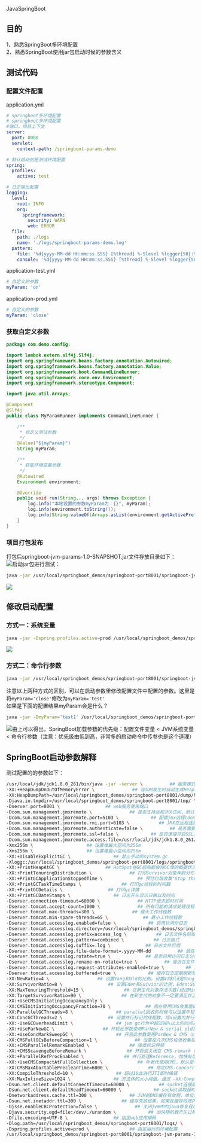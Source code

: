 JavaSpringBoot
<a name="TrBnw"></a>
## 目的
1、熟悉SpringBoot多环境配置<br />2、熟悉SpringBoot使用jar包启动时候的参数含义
<a name="gWxJG"></a>
## 测试代码
<a name="E5i3h"></a>
### 配置文件配置
application.yml
```yaml
# springboot多环境配置
# springboot多环境配置
#端口，项目上下文
server:
  port: 8080
  servlet:
    context-path: /springboot-params-demo

# 默认启动的是测试环境配置
spring:
  profiles:
    active: test

# 日志输出配置
logging:
  level:
    root: INFO
    org:
      springframework:
        security: WARN
        web: ERROR
  file:
    path: ./logs
    name: './logs/springboot-params-demo.log'
  pattern:
    file: '%d{yyyy-MM-dd HH:mm:ss.SSS} [%thread] %-5level %logger{50}:%L - %msg%n'
    console: '%d{yyyy-MM-dd HH:mm:ss.SSS} [%thread] %-5level %logger{50}:%L - %msg%n'
```
application-test.yml
```yaml
# 自定义的参数
myParam: 'on'
```
application-prod.yml
```yaml
# 自定义的参数
myParam: 'close'
```
<a name="rUP4L"></a>
### 获取自定义参数
```java
package com.demo.config;

import lombok.extern.slf4j.Slf4j;
import org.springframework.beans.factory.annotation.Autowired;
import org.springframework.beans.factory.annotation.Value;
import org.springframework.boot.CommandLineRunner;
import org.springframework.core.env.Environment;
import org.springframework.stereotype.Component;

import java.util.Arrays;

@Component
@Slf4j
public class MyParamRunner implements CommandLineRunner {

    /**
     * 自定义测试参数
     */
    @Value("${myParam}")
    String myParam;

    /**
     * 获取环境变量参数
     */
    @Autowired
    Environment environment;

    @Override
    public void run(String... args) throws Exception {
        log.info("本地设置的参数myParam为：{}", myParam);
        log.info(environment.toString());
        log.info(String.valueOf(Arrays.asList(environment.getActiveProfiles())));
    }
}
```
<a name="UdYUP"></a>
### 项目打包发布
打包后springboot-jvm-params-1.0-SNAPSHOT.jar文件存放目录如下：<br />![](https://cdn.nlark.com/yuque/0/2022/png/396745/1661005370720-848d3a9d-41a1-457d-99b8-1dcac310c95e.png#clientId=uc0d55629-2211-4&from=paste&id=ubd1ea984&originHeight=185&originWidth=893&originalType=url&ratio=1&rotation=0&showTitle=false&status=done&style=none&taskId=u2de00b90-dd87-46bf-ac0a-85e768d5927&title=)启动jar包进行测试：
```bash
java -jar /usr/local/springboot_demos/springboot-port8001/springboot-jvm-params-1.0-SNAPSHOT.jar
```
![](https://cdn.nlark.com/yuque/0/2022/png/396745/1661005370892-0396dbec-ac97-4af6-a93a-40cc127ccf19.png#clientId=uc0d55629-2211-4&from=paste&id=ue13ff1b3&originHeight=115&originWidth=1080&originalType=url&ratio=1&rotation=0&showTitle=false&status=done&style=none&taskId=u57681112-6e46-4154-ae85-ddd91beeb9f&title=)
<a name="IRNhl"></a>
## 修改启动配置
<a name="xvv6L"></a>
### 方式一：系统变量
```bash
java -jar -Dspring.profiles.active=prod /usr/local/springboot_demos/springboot-port8001/springboot-jvm-params-1.0-SNAPSHOT.jar
```
![](https://cdn.nlark.com/yuque/0/2022/png/396745/1661005370758-aba2aaaa-0d00-4625-bb1f-d5c6bebf2c3f.png#clientId=uc0d55629-2211-4&from=paste&id=ufbd244eb&originHeight=113&originWidth=1080&originalType=url&ratio=1&rotation=0&showTitle=false&status=done&style=none&taskId=u8d2b48dd-8986-411e-96b0-bc9f6125528&title=)
<a name="KruTl"></a>
### 方式二：命令行参数
```bash
java -jar /usr/local/springboot_demos/springboot-port8001/springboot-jvm-params-1.0-SNAPSHOT.jar --spring.profiles.active=prod --myParam='test'
```
注意以上两种方式的区别，可以在启动参数里修改配置文件中配置的参数。这里是将`myParam='close'`修改为`myParam='test'`<br />如果是下面的配置结果myParam会是什么？
```bash
java -jar -DmyParam='test1' /usr/local/springboot_demos/springboot-port8001/springboot-jvm-params-1.0-SNAPSHOT.jar ---spring.profiles.active=prod --myParam='test2'
```
![](https://cdn.nlark.com/yuque/0/2022/png/396745/1661005370719-19a7b7a1-a077-47a8-a8e5-76378e003655.png#clientId=uc0d55629-2211-4&from=paste&id=u3c40c1cf&originHeight=133&originWidth=1080&originalType=url&ratio=1&rotation=0&showTitle=false&status=done&style=none&taskId=uecf8d1c9-4ecf-49c3-b168-b080a28810e&title=)由上可以得出，SpringBoot加载参数的优先级：配置文件变量 < JVM系统变量 < 命令行参数（注意：优先级由低到高，非常多的启动命令中传参也是这个道理）
<a name="hLvx3"></a>
## SpringBoot启动参数解释
测试配置的的参数如下：
```bash
/usr/local/jdk/jdk1.8.0_261/bin/java -jar -server \          ## 服务模式，linux默认是server模式，window默认是client参数 
-XX:+HeapDumpOnOutOfMemoryError \              ## 当OOM发生时自动生成Heap Dump文件
-XX:HeapDumpPath=/usr/local/springboot_demos/springboot-port8001/dump/heap/oom.hprof \ ## 指定发生OOM时生成Dump文件存储位置
-Djava.io.tmpdir=/usr/local/springboot_demos/springboot-port8001/tmp/ \     ## 指定操作系统缓存的临时目录
-Dserver.port=8001 \                 ## web服务使用端口
-Dcom.sun.management.jmxremote \              ## 是否支持远程JMX访问，默认true
-Dcom.sun.management.jmxremote.port=5103 \            ## 配置jmx远程connection的端口号，要确认这个端口没有被占用
-Dcom.sun.management.jmxremote.rmi.port=6103 \           ## JMX在远程连接时，会随机开启一个RMI端口作为连接的数据端口
-Dcom.sun.management.jmxremote.authenticate=false \          ## 是否需要开启用户认证，默认开启
-Dcom.sun.management.jmxremote.ssl=false \            ## 是否连接开启SSL加密，默认开启
-Dcom.sun.management.jmxremote.access.file=/usr/local/jdk/jdk1.8.0_261/jre/lib/management/jmxremote.access \ ## 对访问用户的权限授权的文件的路径，默认路径是${JRE_HOME}/lib/management/jmxremote.access
-Xmx256m \                    ## 设置堆最大空间为256m
-Xms256m \                    ## 设置堆最小空间为256m
-XX:+DisableExplicitGC \                ## 禁止手动的system.gc
-Xloggc:/usr/local/springboot_demos/springboot-port8001/logs/springboot-jvm-params_gc.%t.log \ ## gc日志存放的位置
-XX:+PrintHeapAtGC \                 ## HotSpot在GC前后都会将GC堆的概要状况输出到log中
-XX:+PrintTenuringDistribution \              ## 打印Survivor对象年龄分布
-XX:+PrintGCApplicationStoppedTime \             ## 预估垃圾收集"Stop the world"暂停所阻塞的时间
-XX:+PrintGCTaskTimeStamps \               ## 打印gc线程的时间戳
-XX:+PrintGCDetails \                 ## 打印gc详情
-XX:+PrintGCDateStamps \                ## 日志开头显示日期以及时间
-Dserver.connection-timeout=60000 \              ## HTTP请求超时时间
-Dserver.tomcat.accept-count=1000 \              ## 所有可能的请求处理线程正在使用时，传入连接请求的最大队列长度
-Dserver.tomcat.max-threads=300 \              ## 最大工作线程数
-Dserver.tomcat.min-spare-threads=65 \             ## 最小工作线程数
-Dserver.tomcat.accesslog.enabled=false \            ## 启用访问你日志
-Dserver.tomcat.accesslog.directory=/usr/local/springboot_demos/springboot-port8001/logs/ \ ## 日志文件路径
-Dserver.tomcat.accesslog.prefix=access_log \           ## 日志文件名前缀
-Dserver.tomcat.accesslog.pattern=combined \           ## 日志格式
-Dserver.tomcat.accesslog.suffix=.log \             ## 日志文件后缀
-Dserver.tomcat.accesslog.file-date-format=.yyyy-MM-dd          ## 放在日志文件名中的日期格式 
-Dserver.tomcat.accesslog.rotate=true \             ## 是否启用访问日志分割
-Dserver.tomcat.accesslog.rename-on-rotate=true \          ## 推迟在文件名中加入日期表示，直到日志分割时
-Dserver.tomcat.accesslog.request-attributes-enabled=true \        ## 为请求使用的IP地址、主机名、协议和端口设置请求属性
-Dserver.tomcat.accesslog.buffered=true \            ## 缓存日志定期刷新输出（建议设置为true，否则当有请求立即打印日志对服务的响应会有影响）
-XX:NewRatio=4 \                  ## 设置Yang和Old的比例，设置4则Old是Yang的4倍，即Yang占1/5
-XX:SurvivorRatio=8 \                 ## 设置Eden和Suivior的比例，Eden:S0:S1=8:1:1
-XX:MaxTenuringThreshold=15 \               ## 在新生代对象存活次数(经过Minor GC的次数)超过n后，就会晋升到老年代
-XX:TargetSurvivorRatio=90 \               ## 在新生代的对象不一定要满足存活年龄达到MaxTenuringThreshold才能去老年代，当Survivor空间中相同年龄所有对象大小总和大于[Desired survivor size]时，年龄大于或等于该年龄的对象直接进入老年代。[Desired survivor size]=单个survivor大小*TargetSurvivorRatio百分比
-XX:+UseCMSInitiatingOccupancyOnly \                                                    ## 指在使用CMS收集器的情况下，老年代使用了指定阈值的内存时，触发FullGC
-XX:CMSInitiatingOccupancyFraction=70 \             ## 指在使用CMS收集器的情况下，老年代使用达到70%，出发CMS垃圾回收
-XX:ParallelGCThreads=8 \                ## parallel回收的时候可以设置年轻代的并行线程数,取决于cpu核数
-XX:ConcGCThreads=2 \                 ## 设置并行标记的线程数。将n设置为并行垃圾回收线程数(ParallelGCThreads)的 1/4 左右。
-XX:-UseGCOverheadLimit \                ## jvm gc行为中超过98%以上的时间去释放小于2%的堆空间时会报“GC overhead limit exceeded”错误，此参数避免此报错
-XX:+UseParNewGC \                  ## 开启此参数使用ParNew & serial old搜集器（不推荐）使用这个参数后会在新生代进行并行回收
-XX:+UseConcMarkSweepGC \                ## 开启此参数使用ParNew & CMS（serial old为替补）搜集器
-XX:CMSFullGCsBeforeCompaction=1 \              ## 设置在几次CMS垃圾收集后，触发一次内存整理
-XX:+CMSParallelRemarkEnabled \               ## 降低标记停顿
-XX:+CMSScavengeBeforeRemark \               ## 开启或关闭在 CMS-remark 阶段之前的清除（Young GC）尝试
-XX:+ParallelRefProcEnabled \               ## 并行处理Reference，加快处理速度，缩短耗时
-XX:+UseCMSCompactAtFullCollection \             ## 年老代使用CMS，默认是不会整理堆碎片的。设置此配置打开对年老代的压缩，即执行Full GC后对内存进行整理压缩，免得产生内存碎片，但有可能会影响性能。
-XX:CMSMaxAbortablePrecleanTime=6000 \               ## 指定CMS-concurrent-abortable-preclean阶段执行的时间，该阶段主要是执行一些预清理，减少应用暂停的时间
-XX:CompileThreshold=10 \                ## 超过10此进行JTI即时编译
-XX:MaxInlineSize=1024 \                ## 方法体的大小阈值。通过 -XX:CompileThreshold 来设置热点方法的阈值。但要强调一点，热点方法不一定会被 JVM 做内联优化，如果这个方法体太大了，JVM 将不执行内联操作
-Dsun.net.client.defaultConnectTimeout=60000 \           ## socket连接超时时间
-Dsun.net.client.defaultReadTimeout=60000 \            ## socket读取超时时间
-Dnetworkaddress.cache.ttl=300 \              ## JVM的DNS缓存有效期，单位秒
-Dsun.net.inetaddr.ttl=300 \               ## 缓存失败结果，如果在缓存时效内再次lookup时直接返回错误（减轻DNS服务压力）             
-Djsse.enableCBCProtection=false \              ## 关闭jvm中的java修复程序
-Djava.security.egd=file:/dev/./urandom \            ## 加快随机数产生过程
-Dfile.encoding=UTF-8 \                 ## 指定web应用编码
-Dlog.path=/usr/local/springboot_demos/springboot-port8001/logs/ \      ## 指定项目日志文件路径
-Dspring.profiles.active=prod \               ## 指定运行的环境配置
/usr/local/springboot_demos/springboot-port8001/springboot-jvm-params-1.0-SNAPSHOT.jar jvmparams
```
